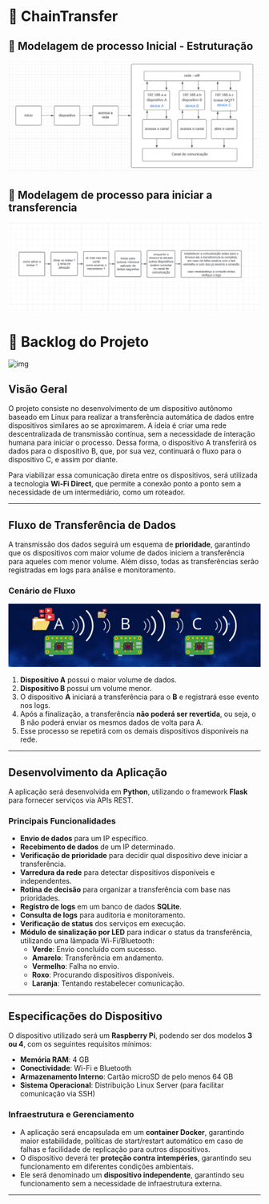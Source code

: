 # 🔗 ChainTransfer
## 📝 Modelagem de processo Inicial - Estruturação
![img](/image/modelagemA.png)


## 📝 Modelagem de processo para iniciar a transferencia
![img](/image/modelagemB.png)

# 📌  **Backlog do Projeto**

![img]()

## **Visão Geral**
O projeto consiste no desenvolvimento de um dispositivo autônomo baseado em Linux para realizar a transferência automática de dados entre dispositivos similares ao se aproximarem. A ideia é criar uma rede descentralizada de transmissão contínua, sem a necessidade de interação humana para iniciar o processo. Dessa forma, o dispositivo A transferirá os dados para o dispositivo B, que, por sua vez, continuará o fluxo para o dispositivo C, e assim por diante.

Para viabilizar essa comunicação direta entre os dispositivos, será utilizada a tecnologia **Wi-Fi Direct**, que permite a conexão ponto a ponto sem a necessidade de um intermediário, como um roteador.

---

## **Fluxo de Transferência de Dados**
A transmissão dos dados seguirá um esquema de **prioridade**, garantindo que os dispositivos com maior volume de dados iniciem a transferência para aqueles com menor volume. Além disso, todas as transferências serão registradas em logs para análise e monitoramento.

### **Cenário de Fluxo**
![img](/image/fluxo.png)
1. **Dispositivo A** possui o maior volume de dados.
2. **Dispositivo B** possui um volume menor.
3. O dispositivo **A** iniciará a transferência para o **B** e registrará esse evento nos logs.
4. Após a finalização, a transferência **não poderá ser revertida**, ou seja, o B não poderá enviar os mesmos dados de volta para A.
5. Esse processo se repetirá com os demais dispositivos disponíveis na rede.

---

## **Desenvolvimento da Aplicação**
A aplicação será desenvolvida em **Python**, utilizando o framework **Flask** para fornecer serviços via APIs REST. 

### **Principais Funcionalidades**
- **Envio de dados** para um IP específico.
- **Recebimento de dados** de um IP determinado.
- **Verificação de prioridade** para decidir qual dispositivo deve iniciar a transferência.
- **Varredura da rede** para detectar dispositivos disponíveis e independentes.
- **Rotina de decisão** para organizar a transferência com base nas prioridades.
- **Registro de logs** em um banco de dados **SQLite**.
- **Consulta de logs** para auditoria e monitoramento.
- **Verificação de status** dos serviços em execução.
- **Módulo de sinalização por LED** para indicar o status da transferência, utilizando uma lâmpada Wi-Fi/Bluetooth:
  - **Verde**: Envio concluído com sucesso.
  - **Amarelo**: Transferência em andamento.
  - **Vermelho**: Falha no envio.
  - **Roxo**: Procurando dispositivos disponíveis.
  - **Laranja**: Tentando restabelecer comunicação.

---

## **Especificações do Dispositivo**
O dispositivo utilizado será um **Raspberry Pi**, podendo ser dos modelos **3 ou 4**, com os seguintes requisitos mínimos:
- **Memória RAM**: 4 GB
- **Conectividade**: Wi-Fi e Bluetooth
- **Armazenamento Interno**: Cartão microSD de pelo menos 64 GB
- **Sistema Operacional**: Distribuição Linux Server (para facilitar comunicação via SSH)

### **Infraestrutura e Gerenciamento**
- A aplicação será encapsulada em um **container Docker**, garantindo maior estabilidade, políticas de start/restart automático em caso de falhas e facilidade de replicação para outros dispositivos.
- O dispositivo deverá ter **proteção contra intempéries**, garantindo seu funcionamento em diferentes condições ambientais.
- Ele será denominado um **dispositivo independente**, garantindo seu funcionamento sem a necessidade de infraestrutura externa.

---

